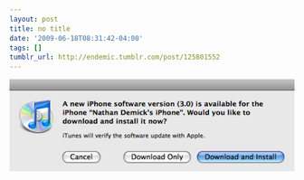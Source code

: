 ```yaml
---
layout: post
title: no title
date: '2009-06-18T08:31:42-04:00'
tags: []
tumblr_url: http://endemic.tumblr.com/post/125801552
---
```

 ![](/tumblr_files/GozJ8yit3ouzxbvntmtQZFa4o1_540.png)  
